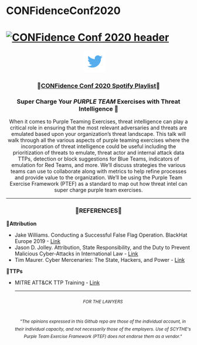 # CONFidenceConf2020
# [![CONFidence Conf 2020 header](https://github.com/ch33r10/CONFidenceConf2020/blob/master/img/CONFidenceConfBanner.png)](https://ch33r10.com)
<p align='center'>
<a href="https://twitter.com/Ch33r10"><img height="60" src="https://github.com/ch33r10/CONFidenceConf2020/blob/master/img/twitter%20blue%20logo.png"></a>&nbsp;&nbsp;
<a href="https://www.linkedin.com/in/xena-o-54491512><img height="60" src="https://github.com/ch33r10/CONFidenceConf2020/blob/master/img/linkedin%20logo.png"></a>&nbsp;&nbsp;
</p>
<h3 align="center">🎉<a href="https://open.spotify.com/playlist/0wb8scWLzeVz40aRhTNc2U?si=hdZEWcOYTTGwjgCPsO6rOA">CONFidence Conf 2020 Spotify Playlist</a>🎉</h3>
<h3 align="center">Super Charge Your <i><b>PURPLE TEAM</b></i> Exercises with Threat Intelligence 🥳</h3>
<p align="center">When it comes to Purple Teaming Exercises, threat intelligence can play a critical role in ensuring that the most relevant adversaries and threats are emulated based upon your organization’s threat landscape. This talk will walk through all the various aspects of purple teaming exercises where the incorporation of threat intelligence could be useful including the prioritization of threats to emulate, threat actor and internal attack data TTPs, detection or block suggestions for Blue Teams, indicators of emulation for Red Teams, and more. We’ll discuss strategies the various teams can use to collaborate along with metrics to help refine processes and provide value to the organization. We’ll be using the Purple Team Exercise Framework (PTEF) as a standard to map out how threat intel can super charge purple team exercises.</p>
<hr></hr>
<p><h3 align="center">💌<b>REFERENCES</b>💌</h3></p>
<p>🦄<b>Attribution</b></p>
<ul>
 <li>Jake Williams. Conducting a Successful False Flag Operation. BlackHat Europe 2019 - <a href="https://youtu.be/W2vBu_Jui9A">Link</a></li>
 <li>Jason D. Jolley. Attribution, State Responsibility, and the Duty to Prevent Malicious Cyber-Attacks in International Law - <a href="https://www.amazon.com/ATTRIBUTION-RESPONSIBILITY-MALICIOUS-CYBER-ATTACKS-INTERNATIONAL-ebook/dp/B07TYJYFYM/ref=sr_1_1?dchild=1&keywords=jason+jolley+attribution&qid=1599458954&sr=8-1">Link</a></li>
 <li>Tim Maurer. Cyber Mercenaries: The State, Hackers, and Power - <a href="https://www.amazon.com/Cyber-Mercenaries-State-Hackers-Power/dp/110756686X/ref=sr_1_1?dchild=1&keywords=tim+cyber+mercenaries&qid=1599459104&sr=8-1">Link</a></li>
</ul> 
<p>🦾<b>TTPs</b></p>
<ul>
 <li>MITRE ATT&CK TTP Training - <a href="https://attack.mitre.org/resources/training/cti/">Link</a></li>
<hr></hr>
<h6 align="center"><small>FOR THE LAWYERS</small></h6>
<h6 align="center"><sub>"The opinions expressed in this Github repo are those of the individual account, in their individual capacity, and not necessarily those of the employers. Use of SCYTHE's Purple Team Exercise Framework (PTEF) does not endorse them as a vendor."</sub></h6>


